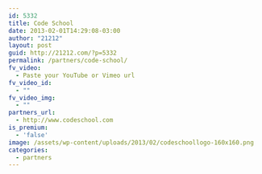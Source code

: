 ```yaml
---
id: 5332
title: Code School
date: 2013-02-01T14:29:08-03:00
author: "21212"
layout: post
guid: http://21212.com/?p=5332
permalink: /partners/code-school/
fv_video:
  - Paste your YouTube or Vimeo url
fv_video_id:
  - ""
fv_video_img:
  - ""
partners_url:
  - http://www.codeschool.com
is_premium:
  - 'false'
image: /assets/wp-content/uploads/2013/02/codeschoollogo-160x160.png
categories:
  - partners
---
```

